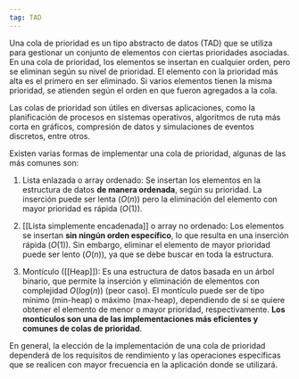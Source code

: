 ```yaml
---
tag: TAD
---
```


  
Una cola de prioridad es un tipo abstracto de datos (TAD) que se utiliza para gestionar un conjunto de elementos con ciertas prioridades asociadas. En una cola de prioridad, los elementos se insertan en cualquier orden, pero se eliminan según su nivel de prioridad. El elemento con la prioridad más alta es el primero en ser eliminado. Si varios elementos tienen la misma prioridad, se atienden según el orden en que fueron agregados a la cola.

Las colas de prioridad son útiles en diversas aplicaciones, como la planificación de procesos en sistemas operativos, algoritmos de ruta más corta en gráficos, compresión de datos y simulaciones de eventos discretos, entre otros.

Existen varias formas de implementar una cola de prioridad, algunas de las más comunes son:

1.  Lista enlazada o array ordenado: Se insertan los elementos en la estructura de datos **de manera ordenada**, según su prioridad. La inserción puede ser lenta ($O(n)$) pero la eliminación del elemento con mayor prioridad es rápida ($O(1)$).

2.  [[Lista simplemente encadenada]] o array no ordenado: Los elementos se insertan **sin ningún orden específico**, lo que resulta en una inserción rápida ($O(1)$). Sin embargo, eliminar el elemento de mayor prioridad puede ser lento ($O(n)$), ya que se debe buscar en toda la estructura.

3.  Montículo ([[Heap]]): Es una estructura de datos basada en un árbol binario, que permite la inserción y eliminación de elementos con complejidad $O(log (n))$ (peor caso). El montículo puede ser de tipo mínimo (min-heap) o máximo (max-heap), dependiendo de si se quiere obtener el elemento de menor o mayor prioridad, respectivamente. **Los montículos son una de las implementaciones más eficientes y comunes de colas de prioridad**.

En general, la elección de la implementación de una cola de prioridad dependerá de los requisitos de rendimiento y las operaciones específicas que se realicen con mayor frecuencia en la aplicación donde se utilizará.